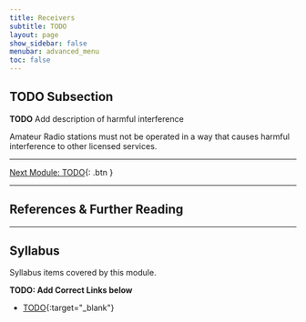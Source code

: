 ```yaml
---
title: Receivers
subtitle: TODO 
layout: page
show_sidebar: false
menubar: advanced_menu
toc: false
---
```


## TODO Subsection

**TODO** Add description of harmful interference

Amateur Radio stations must not be operated in a way that causes harmful interference to other licensed services.

---

[Next Module: TODO](./todo){: .btn }

---

## References & Further Reading

---

## Syllabus

Syllabus items covered by this module.

**TODO: Add Correct Links below**  

- [TODO](../todo/){:target="_blank"}
